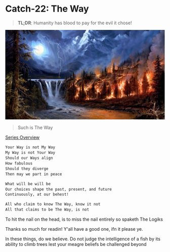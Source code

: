 # Catch-22: The Way

> **TL;DR**: Humanity has blood to pay for the evil it chose!

![the_way_banner](/docs/catch_22/images/the_way_banner.jpg)
> Such is The Way

[Series Overview](https://medium.com/@bankoga/catch-22-overview-of-an-anthological-pedestal-66458dfb5c1d)

```md
Your Way is not My Way
My Way is not Your Way
Should our Ways align
How fabulous
Should they diverge
Then may we part in peace
```

```md
What will be will be
Our choices shape the past, present, and future
Continuously, at our behest!
```

```md
All who claim to know The Way, know it not
All that claims to be The Way, is not
```

To hit the nail on the head, is to miss the nail entirely so spaketh The Logiks

Thanks so much for readin! Y'all have a good one, ifn it please ye.

In these things, do we believe. Do not judge the intelligence of a fish by its ability to climb trees lest your meagre beliefs be challenged beyond